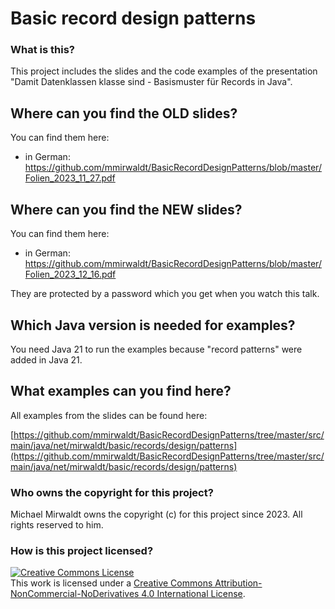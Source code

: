# Basic record design patterns

### What is this?

This project includes the slides and the code examples of the presentation "Damit Datenklassen klasse sind -
Basismuster für Records in Java".

## Where can you find the OLD slides?

You can find them here:

* in German: https://github.com/mmirwaldt/BasicRecordDesignPatterns/blob/master/Folien_2023_11_27.pdf

## Where can you find the NEW slides?

You can find them here:

* in German: https://github.com/mmirwaldt/BasicRecordDesignPatterns/blob/master/Folien_2023_12_16.pdf

They are protected by a password which you get when you watch this talk.

## Which Java version is needed for examples?

You need Java 21 to run the examples because "record patterns" were added in Java 21.

## What examples can you find here?

All examples from the slides can be found here:      

[https://github.com/mmirwaldt/BasicRecordDesignPatterns/tree/master/src/main/java/net/mirwaldt/basic/records/design/patterns](https://github.com/mmirwaldt/BasicRecordDesignPatterns/tree/master/src/main/java/net/mirwaldt/basic/records/design/patterns)

### Who owns the copyright for this project?

Michael Mirwaldt owns the copyright (c) for this project since 2023. All rights reserved to him.

### How is this project licensed?

<a rel="license" href="http://creativecommons.org/licenses/by-nc-nd/4.0/"><img alt="Creative Commons License" style="border-width:0" src="https://i.creativecommons.org/l/by-nc-nd/4.0/88x31.png" /></a><br />
This work is licensed under a <a rel="license" href="http://creativecommons.org/licenses/by-nc-nd/4.0/">Creative Commons
Attribution-NonCommercial-NoDerivatives 4.0 International License</a>.
